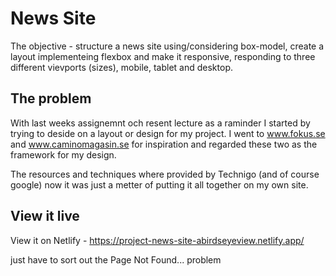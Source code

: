 # News Site

The objective - structure a news site using/considering box-model, create a layout implementeing flexbox and make it responsive, responding to three different vievports (sizes), mobile, tablet and desktop.

## The problem

With last weeks assignemnt och resent lecture as a raminder I started by trying to deside on a layout or design for my project. I went to www.fokus.se
and www.caminomagasin.se for inspiration and regarded these two as the framework for my design.

The resources and techniques where provided by Technigo (and of course google) now it was just a metter of putting it all together on my own site.


## View it live
View it on Netlify - https://project-news-site-abirdseyeview.netlify.app/

just have to sort out the Page Not Found... problem
